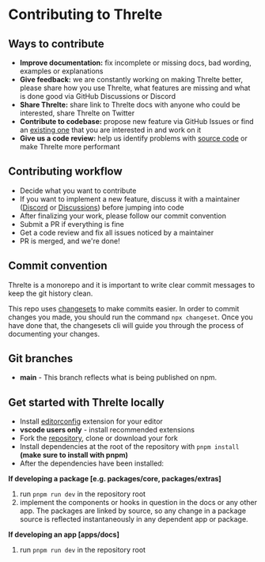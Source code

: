 # Contributing to Threlte

## Ways to contribute

- **Improve documentation:** fix incomplete or missing docs, bad wording, examples or explanations
- **Give feedback:** we are constantly working on making Threlte better, please share how you use Threlte, what features are missing and what is done good via GitHub Discussions or Discord
- **Share Threlte:** share link to Threlte docs with anyone who could be interested, share Threlte on Twitter
- **Contribute to codebase:** propose new feature via GitHub Issues or find an [existing one](https://github.com/threlte/threlte/labels/help%20wanted) that you are interested in and work on it
- **Give us a code review:** help us identify problems with [source code](https://github.com/threlte/threlte) or make Threlte more performant

## Contributing workflow

- Decide what you want to contribute
- If you want to implement a new feature, discuss it with a maintainer ([Discord](https://discord.gg/EqUBCfCaGm) or [Discussions](https://github.com/threlte/threlte/discussions)) before jumping into code
- After finalizing your work, please follow our commit convention
- Submit a PR if everything is fine
- Get a code review and fix all issues noticed by a maintainer
- PR is merged, and we're done!

## Commit convention

Threlte is a monorepo and it is important to write clear commit messages to keep the git history clean.

This repo uses [changesets](https://github.com/changesets/changesets) to make commits easier. In order to commit changes you made, you should run the command `npx changeset`. Once you have done that, the changesets cli will guide you through the process of documenting your changes.

## Git branches

- **main** - This branch reflects what is being published on npm.

## Get started with Threlte locally

- Install [editorconfig](https://editorconfig.org/) extension for your editor
- **vscode users only** - install recommended extensions
- Fork the [repository](https://github.com/threlte/threlte), clone or download your fork
- Install dependencies at the root of the repository with `pnpm install` **(make sure to install with pnpm)**
- After the dependencies have been installed:

**If developing a package [e.g. packages/core, packages/extras]**

1. run `pnpm run dev` in the repository root
2. implement the components or hooks in question in the docs or any other app. The packages are linked by source, so any change in a package source is reflected instantaneously in any dependent app or package.

**If developing an app [apps/docs]**

1. run `pnpm run dev` in the repository root
